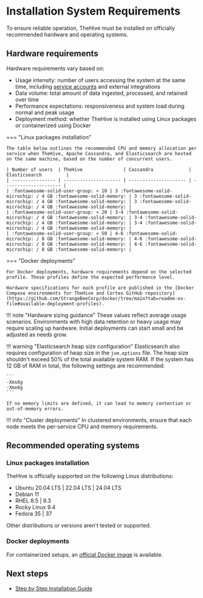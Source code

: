# Installation System Requirements

To ensure reliable operation, TheHive must be installed on officially recommended hardware and operating systems.

## Hardware requirements

Hardware requirements vary based on:

* Usage intensity: number of users accessing the system at the same time, including [service accounts](../user-guides/organization/configure-organization/manage-user-accounts/about-user-accounts.md#types) and external integrations
* Data volume: total amount of data ingested, processed, and retained over time
* Performance expectations: responsiveness and system load during normal and peak usage
* Deployment method: whether TheHive is installed using Linux packages or containerized using Docker

=== "Linux packages installation"

    The table below outlines the recommended CPU and memory allocation per service when TheHive, Apache Cassandra, and Elasticsearch are hosted on the same machine, based on the number of concurrent users.

    | Number of users  | TheHive               | Cassandra             | Elasticsearch         |
    | ---------------- | --------------------- | --------------------- | --------------------- |
    | :fontawesome-solid-user-group: < 10 | 3 :fontawesome-solid-microchip: / 4 GB :fontawesome-solid-memory: | 3 :fontawesome-solid-microchip: / 4 GB :fontawesome-solid-memory: | 3 :fontawesome-solid-microchip: / 4 GB :fontawesome-solid-memory: |
    | :fontawesome-solid-user-group: < 20 | 3-4 :fontawesome-solid-microchip: / 4 GB :fontawesome-solid-memory: | 3-4 :fontawesome-solid-microchip: / 4 GB :fontawesome-solid-memory: | 3-4 :fontawesome-solid-microchip: / 4 GB :fontawesome-solid-memory: |
    | :fontawesome-solid-user-group: < 50 | 4-6 :fontawesome-solid-microchip: / 8 GB :fontawesome-solid-memory: | 4-6 :fontawesome-solid-microchip: / 8 GB :fontawesome-solid-memory: | 4-6 :fontawesome-solid-microchip: / 8 GB :fontawesome-solid-memory: |

=== "Docker deployments"

    For Docker deployments, hardware requirements depend on the selected profile. These profiles define the expected performance level.

    Hardware specifications for each profile are published in the [Docker Compose environments for TheHive and Cortex GitHub repository](https://github.com/StrangeBeeCorp/docker/tree/main?tab=readme-ov-file#available-deployment-profiles).

!!! note "Hardware sizing guidance"
    These values reflect average usage scenarios. Environments with high data retention or heavy usage may require scaling up hardware. Initial deployments can start small and be adjusted as needs grow.

!!! warning "Elasticsearch heap size configuration"
    Elasticsearch also requires configuration of heap size in the `jvm.options` file. The heap size shouldn't exceed 50% of the total available system RAM. If the system has 12 GB of RAM in total, the following settings are recommended:

    ```
    -Xms6g
    -Xmx6g
    ```

    If no memory limits are defined, it can lead to memory contention or out-of-memory errors.

!!! info "Cluster deployments"
    In clustered environments, ensure that each node meets the per-service CPU and memory requirements.

## Recommended operating systems

### Linux packages installation

TheHive is officially supported on the following Linux distributions:

* Ubuntu 20.04 LTS | 22.04 LTS | 24.04 LTS
* Debian 11
* RHEL 8.5 | 9.3
* Rocky Linux 9.4
* Fedora 35 | 37

Other distributions or versions aren't tested or supported.

### Docker deployments

For containerized setups, an [official Docker image](https://hub.docker.com/r/strangebee/TheHive/tags) is available.

<h2>Next steps</h2>

* [Step by Step Installation Guide](step-by-step-installation-guide.md)